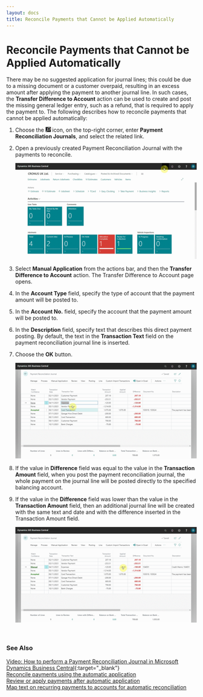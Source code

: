 ```yaml
---
layout: docs
title: Reconcile Payments that Cannot be Applied Automatically 
---
```


# Reconcile Payments that Cannot be Applied Automatically 
There may be no suggested application for journal lines; this could be due to a missing document or a customer overpaid, resulting in an excess amount after applying the payment to another journal line. In such cases, the **Transfer Difference to Account** action can be used to create and post the missing general ledger entry, such as a refund, that is required to apply the payment to. The following describes how to reconcile payments that cannot be applied automatically:
1. Choose the ![](media/search_icon.png) icon, on the top-right corner, enter **Payment Reconciliation Journals**, and select the related link.
2. Open a previously created Payment Reconciliation Journal with the payments to reconcile.

   ![](media/garagehive-payment-reconciliation-not-applied1.gif)

3. Select **Manual Application** from the actions bar, and then the **Transfer Difference to Account** action. The Transfer Difference to Account page opens.
4. In the **Account Type** field, specify the type of account that the payment amount will be posted to.
5. In the **Account No.** field, specify the account that the payment amount will be posted to.
6. In the **Description** field, specify text that describes this direct payment posting. By default, the text in the **Transaction Text** field on the payment reconciliation journal line is inserted.
7. Choose the **OK** button.

   ![](media/garagehive-payment-reconciliation-not-applied2.gif)

8. If the value in **Difference** field was equal to the value in the **Transaction Amount** field, when you post the payment reconciliation journal, the whole payment on the journal line will be posted directly to the specified balancing account.
9. If the value in the **Difference** field was lower than the value in the **Transaction Amount** field, then an additional journal line will be created with the same text and date and with the difference inserted in the Transaction Amount field.

   ![](media/garagehive-payment-reconciliation-not-applied3.gif)

<br>

### **See Also**

[Video: How to perform a Payment Reconciliation Journal in Microsoft Dynamics Business Central](https://www.youtube.com/watch?v=WiAnm_VUQVQ){:target="_blank"} \
[Reconcile payments using the automatic application](garagehive-reconcile-payments-using-automatic-application.html) \
[Review or apply payments after automatic application](garagehive-review-or-apply-payments-after-automatic-application.html) \
[Map text on recurring payments to accounts for automatic reconciliation](garagehive-map-text-on-recurring-payments-to-accounts-for-automatic-reconciliation.html) 
